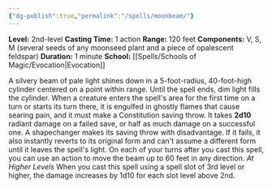 ```yaml
---
{"dg-publish":true,"permalink":"/spells/moonbeam/"}
---
```


**Level:** 2nd-level
**Casting Time:** 1 action
**Range:** 120 feet
**Components:** V, S, M (several seeds of any moonseed plant and a piece of opalescent feldspar)
**Duration:** 1 minute
**School:** [[Spells/Schools of Magic/Evocation\|Evocation]]

A silvery beam of pale light shines down in a 5-foot-radius, 40-foot-high cylinder centered on a point within range. Until the spell ends, dim light fills the cylinder.
When a creature enters the spell's area for the first time on a turn or starts its turn there, it is engulfed in ghostly flames that cause searing pain, and it must make a Constitution saving throw. It takes **2d10** radiant damage on a failed save, or half as much damage on a successful one.
A shapechanger makes its saving throw with disadvantage. If it fails, it also instantly reverts to its original form and can't assume a different form until it leaves the spell's light.
On each of your turns after you cast this spell, you can use an action to move the beam up to 60 feet in any direction.
_At Higher Levels_
When you cast this spell using a spell slot of 3rd level or higher, the damage increases by 1d10 for each slot level above 2nd.